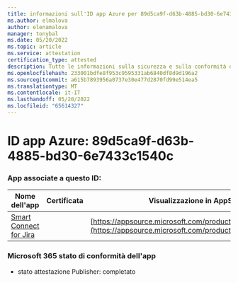 ```yaml
---
title: informazioni sull'ID app Azure per 89d5ca9f-d63b-4885-bd30-6e7433c1540c
ms.author: elmalova
author: elenamalova
manager: tonybal
ms.date: 05/20/2022
ms.topic: article
ms.service: attestation
certification_type: attested
description: Tutte le informazioni sulla sicurezza e sulla conformità disponibili per 89d5ca9f-d63b-4885-bd30-6e7433c1540c.
ms.openlocfilehash: 233001bdfe8f953c9595331ab6840df8d9d196a2
ms.sourcegitcommit: a615b7893956a0737e30e477d2870fd99e514ea5
ms.translationtype: MT
ms.contentlocale: it-IT
ms.lasthandoff: 05/20/2022
ms.locfileid: "65614327"
---
```

# <a name="azure-app-id-89d5ca9f-d63b-4885-bd30-6e7433c1540c"></a>ID app Azure: 89d5ca9f-d63b-4885-bd30-6e7433c1540c


### <a name="apps-associated-with-this-id"></a>App associate a questo ID:
| **Nome dell'app** | **Certificata** | **Visualizzazione in AppSource** |
|--------------|---------------|-----------------------|
| [Smart Connect for Jira](../forward/WA200002055.md) |  | [https://appsource.microsoft.com/product/office/WA200002055](https://appsource.microsoft.com/product/office/WA200002055) |

### <a name="microsoft-365-app-compliance-status"></a>Microsoft 365 stato di conformità dell'app
- stato attestazione Publisher: completato
